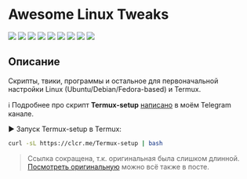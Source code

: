 # Awesome Linux Tweaks

[![](https://img.shields.io/badge/platform-Linux-ligthgreen?logo=linux)](https://github.com/Zalexanninev15/awesome-linux-tweaks)
[![](https://img.shields.io/github/last-commit/Zalexanninev15/awesome-linux-tweaks)](https://github.com/Zalexanninev15/awesome-linux-tweaks/commits/main)
[![](https://img.shields.io/github/stars/Zalexanninev15/awesome-linux-tweaks.svg)](https://github.com/Zalexanninev15/awesome-linux-tweaks/stargazers)
[![](https://img.shields.io/github/forks/Zalexanninev15/awesome-linux-tweaks.svg)](https://github.com/Zalexanninev15/awesome-linux-tweaks/network/members)
[![](https://img.shields.io/github/issues/Zalexanninev15/awesome-linux-tweaks.svg)](https://github.com/Zalexanninev15/awesome-linux-tweaks/issues?q=is%3Aopen+is%3Aissue)
[![](https://img.shields.io/github/issues-closed/Zalexanninev15/awesome-linux-tweaks.svg)](https://github.com/Zalexanninev15/awesome-linux-tweaks/issues?q=is%3Aissue+is%3Aclosed)
[![](https://img.shields.io/badge/Telegram_канал-FFFFFF.svg?logo=telegram)](https://t.me/FieryLinux)
[![](https://img.shields.io/badge/license-GPLv3-ligthgreen.svg)](LICENSE)
[![](https://img.shields.io/badge/Donate-FFDD00.svg?logo=buymeacoffee&logoColor=black)](https://z15.neocities.org/donate)

## Описание

Скрипты, твики, программы и остальное для первоначальной настройки Linux (Ubuntu/Debian/Fedora-based) и Termux.

ℹ️ Подробнее про скрипт **Termux-setup** [написано](https://t.me/FieryLinux/257) в моём Telegram канале.

▶️ Запуск Termux-setup в Termux:

```bash
curl -sL https://clcr.me/Termux-setup | bash
```

> Ссылка сокращена, т.к. оригинальная была слишком длинной. [Посмотреть оригинальную](https://t.me/FieryLinux/257) можно всё также в посте.